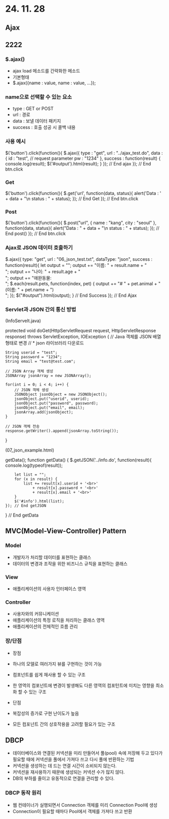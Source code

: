 # 24. 11. 28

## Ajax
## 2222
### $.ajax()
* ajax load 메소드를 간략화한 메소드
* 기본형태
* $.ajax({name : value, name : value, ...});

### name으로 선택할 수 있는 요소
* type : GET or POST
* url : 경로
* data : 보낼 데이터 패키지
* success : 호출 성공 시 콜백 내용

### 사용 예시

$('button').click(function(){
	$.ajax({
		type : "get",
		url : "../ajax_test.do",
		data : {
			id : "test", // request parameter
			pw : "1234"
		},
		success : function(result) {
			console.log(result);
			$('#output').html(result);
		}
	});	// End ajax
}); // End btn.click

### Get

$('button').click(function(){
	$.get('url', function(data, status){
		alert('Data : ' + data + "\n status : " + status);
	}); // End Get
}); // End btn.click

### Post

$('button').click(function(){
	$.post("url", 
			{
				name : "kang", 
				city : "seoul"
			},
			function(data, status){
				alert("Data : " + data + "\n status : " + status);
			}); // End post()
}); // End btn.click
			

### Ajax로 JSON 데이터 호출하기

$.ajax({
	type: "get",
	url : "06_json_test.txt",
	dataType: "json",
	success : function(result){
		let output = "";
		output += "이름: " + result.name + "<br>";
		output += "나이: " + result.age + "<br>";
		output += "애완동물:<br>";
		$.each(result.pets, function(index, pet) {
			output += "# " + pet.animal + " (이름: " + pet.name + ")<br>";
		});
		$("#output").html(output);
	} // End Success
}); // End Ajax

### Servlet과 JSON 간의 통신 방법 

(InfoServelt.java)

protected void doGet(HttpServletRequest request, HttpServletResponse response) throws ServletException, IOException {
	// Java 객체를 JSON 배열 형태로 변경
	// * json 라이브러리 다운로드
	
	String userid = "test";
	String password = "1234";
	String email = "test@test.com";
	
	// JSON Array 객체 생성
	JSONArray jsonArray = new JSONArray();
	
	for(int i = 0; i < 4; i++) {
		// JSON 객체 생성
		JSONObject jsonObject = new JSONObject();
		jsonObject.put("userid", userid);
		jsonObject.put("password", password);
		jsonObject.put("email", email);
		jsonArray.add(jsonObject);
	}
	
	// JSON 객체 전송
	response.getWriter().append(jsonArray.toString());
}

(07_json_example.html)

getData();
function getData() {
	$.getJSON('../info.do', function(result){
		console.log(typeof(result));
		
		let list = "";
		for (x in result) {
			list += result[x].userid + '<br>'
				+ result[x].password + '<br>'
				+ result[x].email + '<br>'
		}
		$('#info').html(list);
	}); // End getJSON
} // End getData

## MVC(Model-View-Controller) Pattern

### Model
* 개발자가 처리할 데이터를 표현하는 클래스
* 데이터의 변경과 조작을 위한 비즈니스 규칙을 표현하는 클래스

### View
* 애플리케이션의 사용자 인터페이스 영역

### Controller
* 사용자와의 커뮤니케이션
* 애플리케이션의 특정 로직을 처리하는 클래스 영역
* 애플리케이션의 전체적인 흐름 관리

### 장/단점

* 장점
* 하나의 모델로 여러가지 뷰를 구현하는 것이 가능
* 컴포넌트를 쉽게 재사용 할 수 있는 구조
* 한 영역의 컴포넌트에 변경이 발생해도 다른 영역의 컴포턴트에 미치는 영향을 최소화 할 수 있는 구조

* 단점
* 복잡성의 증가로 구현 난이도가 높음
* 모든 컴포넌트 간의 상호작용을 고려할 필요가 있는 구조


## DBCP
* 데이터베이스와 연결된 커넥션을 미리 만들어서 풀(pool) 속에 저장해 두고 있다가 필요할 
    때에 커넥션을 풀에서 가져다 쓰고 다시 풀에 반환하는 기법
* 커넥션을 생성하는 데 드는 연결 시간이 소비되지 않는다.
* 커넥션을 재사용하기 때문에 생성되는 커넥션 수가 많지 않다.
* DB의 부하를 줄이고 유동적으로 연결을 관리할 수 있다.

### DBCP 동작 원리
* 웹 컨테이너가 실행되면서 Connection 객체를 미리 Connection Pool에 생성
* Connection이 필요할 때마다 Pool에서 객체를 가져다 쓰고 반환
